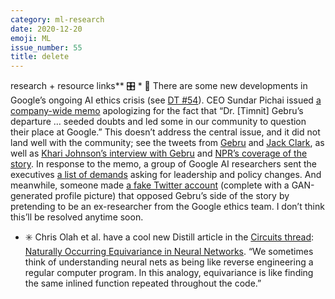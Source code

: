 ```yaml
---
category: ml-research
date: 2020-12-20
emoji: ML
issue_number: 55
title: delete
---
```


research + resource links** 🎛 * 📰 There are some new developments in Google’s ongoing AI ethics crisis (see [DT #54](https://dynamicallytyped.com/issues/54-google-ai-s-ethics-crisis-an-adversarial-attack-on-deepfake-detectors-and-stanford-s-ognet-climate-project-295371?utm_campaign=Dynamically%20Typed&utm_medium=email&utm_source=Revue%20newsletter)).
CEO Sundar Pichai issued [a company-wide memo](https://www.axios.com/sundar-pichai-memo-timnit-gebru-exit-18b0efb0-5bc3-41e6-ac28-2956732ed78b.html?utm_campaign=Dynamically%20Typed&utm_medium=email&utm_source=Revue%20newsletter) apologizing for the fact that “Dr.
[Timnit] Gebru’s departure … seeded doubts and led some in our community to question their place at Google.” This doesn’t address the central issue, and it did not land well with the community; see the tweets from [Gebru](https://twitter.com/timnitGebru/status/1336777379730116615?utm_campaign=Dynamically%20Typed&utm_medium=email&utm_source=Revue%20newsletter) and [Jack Clark](https://twitter.com/jackclarkSF/status/1336776902099390464?utm_campaign=Dynamically%20Typed&utm_medium=email&utm_source=Revue%20newsletter), as well as [Khari Johnson’s interview with Gebru](https://venturebeat.com/2020/12/10/timnit-gebru-googles-dehumanizing-memo-paints-me-as-an-angry-black-woman/?utm_campaign=Dynamically%20Typed&utm_medium=email&utm_source=Revue%20newsletter) and [NPR’s coverage of the story](https://www.npr.org/2020/12/17/947719354/ousted-black-google-researcher-they-wanted-to-have-my-presence-but-not-me-exactl?t=1608388688095&utm_campaign=Dynamically%20Typed&utm_medium=email&utm_source=Revue%20newsletter).
In response to the memo, a group of Google AI researchers sent the executives [a list of demands](https://www.bloomberg.com/news/articles/2020-12-16/google-ai-researchers-lay-out-demands-escalating-internal-fight?utm_campaign=Dynamically%20Typed&utm_medium=email&utm_source=Revue%20newsletter) asking for leadership and policy changes.
And meanwhile, someone made [a fake Twitter account](https://twitter.com/mantzarlis/status/1337784486826831876?s=12&utm_campaign=Dynamically%20Typed&utm_medium=email&utm_source=Revue%20newsletter) (complete with a GAN-generated profile picture) that opposed Gebru’s side of the story by pretending to be an ex-researcher from the Google ethics team.
I don’t think this’ll be resolved anytime soon.
* ✳️ Chris Olah et al.
have a cool new Distill article in the [Circuits thread](https://distill.pub/2020/circuits/?utm_campaign=Dynamically%20Typed&utm_medium=email&utm_source=Revue%20newsletter): [Naturally Occurring Equivariance in Neural Networks](https://distill.pub/2020/circuits/equivariance/?utm_campaign=Dynamically%20Typed&utm_medium=email&utm_source=Revue%20newsletter).
“We sometimes think of understanding neural nets as being like reverse engineering a regular computer program.
In this analogy, equivariance is like finding the same inlined function repeated throughout the code.”